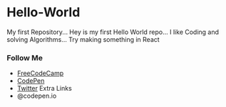 # Hello-World
My first Repository...
Hey is my first Hello World repo...
I like Coding and solving Algorithms...
Try making something in React

### Follow Me
  * <a href="https://www.freecodecamp.org/vipuljain08">FreeCodeCamp</a>
  * <a href="https://codepen.io/vipuljain08">CodePen</a>
  * <a href="https://twitter.com/vipuljain_08">Twitter</a>
Extra Links
* @codepen.io
